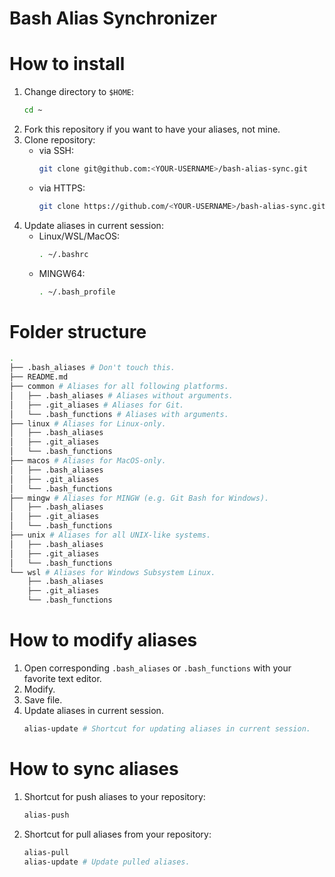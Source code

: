 Bash Alias Synchronizer
===

# How to install
1. Change directory to `$HOME`:
   ```bash
   cd ~
   ```
2. Fork this repository if you want to have your aliases, not mine.
3. Clone repository:
   - via SSH:
     ```bash
     git clone git@github.com:<YOUR-USERNAME>/bash-alias-sync.git
     ```
   - via HTTPS:
     ```bash
     git clone https://github.com/<YOUR-USERNAME>/bash-alias-sync.git
     ```
4. Update aliases in current session:
   - Linux/WSL/MacOS:
     ```bash
     . ~/.bashrc
     ```
   - MINGW64:
     ```bash
     . ~/.bash_profile
     ```
# Folder structure
```bash
.
├── .bash_aliases # Don't touch this.
├── README.md
├── common # Aliases for all following platforms.
│   ├── .bash_aliases # Aliases without arguments.
│   ├── .git_aliases # Aliases for Git.
│   └── .bash_functions # Aliases with arguments.
├── linux # Aliases for Linux-only.
│   ├── .bash_aliases
│   ├── .git_aliases
│   └── .bash_functions
├── macos # Aliases for MacOS-only.
│   ├── .bash_aliases
│   ├── .git_aliases
│   └── .bash_functions
├── mingw # Aliases for MINGW (e.g. Git Bash for Windows).
│   ├── .bash_aliases
│   ├── .git_aliases
│   └── .bash_functions
├── unix # Aliases for all UNIX-like systems.
│   ├── .bash_aliases
│   ├── .git_aliases
│   └── .bash_functions
└── wsl # Aliases for Windows Subsystem Linux.
    ├── .bash_aliases
    ├── .git_aliases
    └── .bash_functions
```

# How to modify aliases
1. Open corresponding `.bash_aliases` or `.bash_functions` with your favorite text editor.
2. Modify.
3. Save file.
4. Update aliases in current session.
   ```bash
   alias-update # Shortcut for updating aliases in current session.
   ```

# How to sync aliases
1. Shortcut for push aliases to your repository:
   ```bash
   alias-push
   ```
2. Shortcut for pull aliases from your repository:
   ```bash
   alias-pull
   alias-update # Update pulled aliases.
   ```
